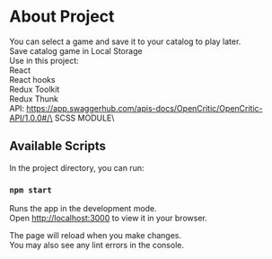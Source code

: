 # About Project
You can select a game and save it to your catalog to play later.\
Save catalog game in Local Storage\
Use in this project:\
 React\
 React hooks\
 Redux Toolkit\
 Redux Thunk\
 API: https://app.swaggerhub.com/apis-docs/OpenCritic/OpenCritic-API/1.0.0#/\
 SCSS MODULE\
 

## Available Scripts

In the project directory, you can run:

### `npm start`

Runs the app in the development mode.\
Open [http://localhost:3000](http://localhost:3000) to view it in your browser.

The page will reload when you make changes.\
You may also see any lint errors in the console.
